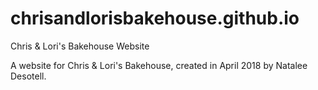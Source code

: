 # chrisandlorisbakehouse.github.io
Chris &amp; Lori's Bakehouse Website

A website for Chris & Lori's Bakehouse, created in April 2018 by Natalee Desotell. 
